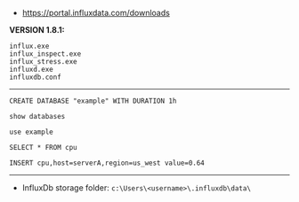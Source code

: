 - https://portal.influxdata.com/downloads

**VERSION 1.8.1:**
```
influx.exe
influx_inspect.exe
influx_stress.exe
influxd.exe
influxdb.conf
```
-------------------------
```CREATE DATABASE "example" WITH DURATION 1h```

```show databases```

```use example```

```
SELECT * FROM cpu
```

```
INSERT cpu,host=serverA,region=us_west value=0.64
```
------------------
- InfluxDb storage folder:
```c:\Users\<username>\.influxdb\data\```

